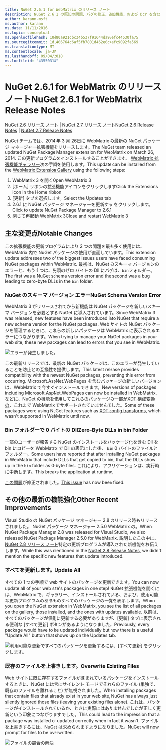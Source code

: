 ```yaml
---
title: NuGet 2.6.1 for WebMatrix のリリース ノート
description: NuGet 2.6.1 の既知の問題、バグの修正、追加機能、および Dcr を含む WebMatrix のリリース ノート。
author: karann-msft
ms.author: karann
ms.date: 11/11/2016
ms.topic: conceptual
ms.openlocfilehash: 10d80a921cbc34b537f91644da97efc44530fa75
ms.sourcegitcommit: 1d1406764c6af5fb7801d462e0c4afc9092fa569
ms.translationtype: MT
ms.contentlocale: ja-JP
ms.lasthandoff: 09/04/2018
ms.locfileid: "43550318"
---
```

# <a name="nuget-261-for-webmatrix-release-notes"></a><span data-ttu-id="e5f70-103">NuGet 2.6.1 for WebMatrix のリリース ノート</span><span class="sxs-lookup"><span data-stu-id="e5f70-103">NuGet 2.6.1 for WebMatrix Release Notes</span></span>

<span data-ttu-id="e5f70-104">[NuGet 2.6 リリース ノート](../release-notes/nuget-2.6.md) | [NuGet 2.7 リリース ノート](../release-notes/nuget-2.7.md)</span><span class="sxs-lookup"><span data-stu-id="e5f70-104">[NuGet 2.6 Release Notes](../release-notes/nuget-2.6.md) | [NuGet 2.7 Release Notes](../release-notes/nuget-2.7.md)</span></span>

<span data-ttu-id="e5f70-105">NuGet チームでは、2014 年 3 月 26日に WebMatrix の最新の NuGet パッケージ マネージャー拡張機能をリリースします。</span><span class="sxs-lookup"><span data-stu-id="e5f70-105">The NuGet team released an updated NuGet Package Manager extension for WebMatrix on March 26, 2014.</span></span>  <span data-ttu-id="e5f70-106">この更新プログラムをインストールすることができます、 [WebMatrix 拡張機能ギャラリー](https://blogs.iis.net/webmatrix/retiring-the-webmatrix-extensions-gallery)次の手順を使用します。</span><span class="sxs-lookup"><span data-stu-id="e5f70-106">This update can be installed from the [WebMatrix Extension Gallery](https://blogs.iis.net/webmatrix/retiring-the-webmatrix-extensions-gallery) using the following steps:</span></span>

1. <span data-ttu-id="e5f70-107">WebMatrix 3 を開く</span><span class="sxs-lookup"><span data-stu-id="e5f70-107">Open WebMatrix 3</span></span>
1. <span data-ttu-id="e5f70-108">[ホーム] リボンの拡張機能アイコンをクリックします</span><span class="sxs-lookup"><span data-stu-id="e5f70-108">Click the Extensions icon in the Home ribbon</span></span>
1. <span data-ttu-id="e5f70-109">[更新] タブを選択します。</span><span class="sxs-lookup"><span data-stu-id="e5f70-109">Select the Updates tab</span></span>
1. <span data-ttu-id="e5f70-110">2.6.1 に NuGet パッケージ マネージャーを更新する をクリックします。</span><span class="sxs-lookup"><span data-stu-id="e5f70-110">Click to update NuGet Package Manager to 2.6.1</span></span>
1. <span data-ttu-id="e5f70-111">閉じて再起動 WebMatrix 3</span><span class="sxs-lookup"><span data-stu-id="e5f70-111">Close and restart WebMatrix 3</span></span>

## <a name="notable-changes"></a><span data-ttu-id="e5f70-112">主な変更点</span><span class="sxs-lookup"><span data-stu-id="e5f70-112">Notable Changes</span></span>

<span data-ttu-id="e5f70-113">この拡張機能の更新プログラムにより 2 つの問題を最も多く使用には、WebMatrix 内で NuGet パッケージの使用が直面しています。</span><span class="sxs-lookup"><span data-stu-id="e5f70-113">This extension update addresses two of the biggest issues users have faced consuming NuGet packages within WebMatrix.</span></span>  <span data-ttu-id="e5f70-114">最初は、NuGet のスキーマ バージョンのエラーと、もう 1 つは、先頭のゼロ バイトの Dll にバグは、`bin`フォルダー。</span><span class="sxs-lookup"><span data-stu-id="e5f70-114">The first was a NuGet schema version error and the second was a bug leading to zero-byte DLLs in the `bin` folder.</span></span>

### <a name="nuget-schema-version-error"></a><span data-ttu-id="e5f70-115">NuGet のスキーマ バージョン エラー</span><span class="sxs-lookup"><span data-stu-id="e5f70-115">NuGet Schema Version Error</span></span>

<span data-ttu-id="e5f70-116">WebMatrix 3 がリリースされてから新機能は NuGet パッケージを新しいスキーマ バージョンを必要とする NuGet に導入されています。</span><span class="sxs-lookup"><span data-stu-id="e5f70-116">Since WebMatrix 3 was released, new features have been introduced into NuGet that require a new schema version for the NuGet packages.</span></span>  <span data-ttu-id="e5f70-117">Web サイトの NuGet パッケージを管理するときに、これらの新しいパッケージは WebMatrix に表示されるエラーにつながります。</span><span class="sxs-lookup"><span data-stu-id="e5f70-117">When trying to manage your NuGet packages in your web site, these new packages can lead to errors that you see in WebMatrix.</span></span>

![エラーが発生しました。](./media/NuGet-2.8/webmatrix-schema-version.png)

<span data-ttu-id="e5f70-121">この最新リリースでは、最新の NuGet パッケージは、このエラーが発生していることを防止との互換性を提供します。</span><span class="sxs-lookup"><span data-stu-id="e5f70-121">This latest release provides compatibility with the newest NuGet packages, preventing this error from occurring.</span></span> <span data-ttu-id="e5f70-122">Microsoft.AspNet.WebPages を含むパッケージの新しいバージョンは、WebMatrix で今すぐインストールできます。</span><span class="sxs-lookup"><span data-stu-id="e5f70-122">New versions of packages including Microsoft.AspNet.WebPages can now be installed in WebMatrix.</span></span>  <span data-ttu-id="e5f70-123">などに、NuGet の機能を使用してこれらのパッケージの一部が[XDT 構成変換の](../release-notes/nuget-2.6.md#xdt)、これまで WebMatrix でサポートされていませんでした。</span><span class="sxs-lookup"><span data-stu-id="e5f70-123">Some of these packages were using NuGet features such as [XDT config transforms](../release-notes/nuget-2.6.md#xdt), which wasn't supported in WebMatrix until now.</span></span>

### <a name="zero-byte-dlls-in-bin-folder"></a><span data-ttu-id="e5f70-124">Bin フォルダーで 0 バイトの Dll</span><span class="sxs-lookup"><span data-stu-id="e5f70-124">Zero-Byte DLLs in bin Folder</span></span>

<span data-ttu-id="e5f70-125">一部のユーザーが報告する NuGet のインストールをパッケージ化を含む Dll を bin にコピーを WebMatrix で Dll の表示にした後、 `bin` 0 バイトのファイルとフォルダー。</span><span class="sxs-lookup"><span data-stu-id="e5f70-125">Some users have reported that after installing NuGet packages in WebMatrix that include DLLs that get copied to bin, that the DLLs show up in the `bin` folder as 0-byte files.</span></span>  <span data-ttu-id="e5f70-126">これにより、アプリケーションは、実行時に中断します。</span><span class="sxs-lookup"><span data-stu-id="e5f70-126">This breaks the application at runtime.</span></span>

<span data-ttu-id="e5f70-127">[この問題](https://nuget.codeplex.com/workitem/4060)が修正されました。</span><span class="sxs-lookup"><span data-stu-id="e5f70-127">[This issue](https://nuget.codeplex.com/workitem/4060) has now been fixed.</span></span>

## <a name="other-recent-improvements"></a><span data-ttu-id="e5f70-128">その他の最新の機能強化</span><span class="sxs-lookup"><span data-stu-id="e5f70-128">Other Recent Improvements</span></span>

<span data-ttu-id="e5f70-129">Visual Studio の NuGet パッケージ マネージャー 2.8 のリリース時もリリースされました。 NuGet パッケージ マネージャー 2.5.0 WebMatrix の。</span><span class="sxs-lookup"><span data-stu-id="e5f70-129">When NuGet Package Manager 2.8 was released for Visual Studio, we also released NuGet Package Manager 2.5.0 for WebMatrix.</span></span>  <span data-ttu-id="e5f70-130">説明したこの中に、 [NuGet 2.8 リリース ノート](../release-notes/nuget-2.8.md#webmatrix-nuget-client-updates)特定の更新プログラムが導入された新機能をお伝えします。</span><span class="sxs-lookup"><span data-stu-id="e5f70-130">While this was mentioned in the [NuGet 2.8 Release Notes](../release-notes/nuget-2.8.md#webmatrix-nuget-client-updates), we didn't mention the specific new features that update introduced.</span></span>

### <a name="update-all"></a><span data-ttu-id="e5f70-131">すべてを更新します。</span><span class="sxs-lookup"><span data-stu-id="e5f70-131">Update All</span></span>

<span data-ttu-id="e5f70-132">すべての 1 つの手順で web サイトのパッケージを更新できます。</span><span class="sxs-lookup"><span data-stu-id="e5f70-132">You can now update all of your web site's packages in one step!</span></span>  <span data-ttu-id="e5f70-133">NuGet 拡張機能を開くには、WebMatrix で、ギャラリー、インストールされている、および、使用可能な更新プログラムのあるものすべてのパッケージの一覧を表示します。</span><span class="sxs-lookup"><span data-stu-id="e5f70-133">When you open the NuGet extension in WebMatrix, you see the list of all packages on the gallery, those installed, and the ones with updates available.</span></span>  <span data-ttu-id="e5f70-134">以前は、すべてのパッケージが個別に更新する必要がありますが、[更新] タブに表示される便利な [すべて更新] ボタンがあるようになりました。</span><span class="sxs-lookup"><span data-stu-id="e5f70-134">Previously, every package would have to be updated individually but now there is a useful "Update All" button that shows up on the Updates tab.</span></span>

![利用可能な更新ですべてのパッケージを更新するには、[すべて更新] をクリックします。](./media/NuGet-2.8/webmatrix-update-all.png)

### <a name="overwrite-existing-files"></a><span data-ttu-id="e5f70-136">既存のファイルを上書きします。</span><span class="sxs-lookup"><span data-stu-id="e5f70-136">Overwrite Existing Files</span></span>

<span data-ttu-id="e5f70-137">Web サイトに既に存在するファイルが含まれているパッケージをインストールするときに、NuGet には常にサイレント モードでそれらのファイル (単独で、既存のファイルを離れること) が無視されました。</span><span class="sxs-lookup"><span data-stu-id="e5f70-137">When installing packages that contain files that already exist in your web site, NuGet has always just silently ignored those files (leaving your existing files alone).</span></span>  <span data-ttu-id="e5f70-138">これは、パッケージがインストールされているか、ときに実際にはありませんでしたが正しく更新という印象につながりますでした。</span><span class="sxs-lookup"><span data-stu-id="e5f70-138">This could lead to the impression that a package was installed or updated correctly when in fact it wasn't.</span></span>  <span data-ttu-id="e5f70-139">ファイルを上書きするには、NuGet は求められますようになりました。</span><span class="sxs-lookup"><span data-stu-id="e5f70-139">NuGet will now prompt for files to be overwritten.</span></span>

![ファイルの競合の解決](./media/NuGet-2.8/webmatrix-overwrite-file.png)
